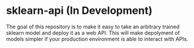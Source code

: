 # sklearn-api (In Development)

The goal of this repository is to make it easy to take an arbitrary trained 
sklearn model and deploy it as a web API.  This will make depolyment of models 
simpler if your production environment is able to interact with APIs.
